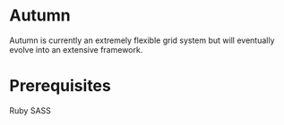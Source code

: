 Autumn
======

Autumn is currently an extremely flexible grid system but will eventually evolve into an extensive framework.

Prerequisites
=============

Ruby
SASS
